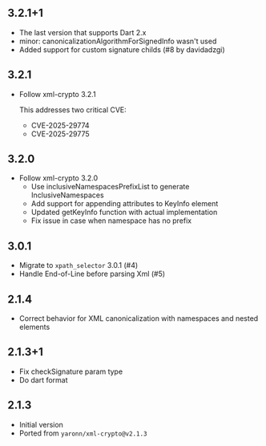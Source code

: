 ## 3.2.1+1

* The last version that supports Dart 2.x
* minor: canonicalizationAlgorithmForSignedInfo wasn't used
* Added support for custom signature childs (#8 by davidadzgi)

## 3.2.1

* Follow xml-crypto 3.2.1

  This addresses two critical CVE:

    * CVE-2025-29774
    * CVE-2025-29775

## 3.2.0

* Follow xml-crypto 3.2.0
  * Use inclusiveNamespacesPrefixList to generate InclusiveNamespaces
  * Add support for appending attributes to KeyInfo element
  * Updated getKeyInfo function with actual implementation
  * Fix issue in case when namespace has no prefix

## 3.0.1

* Migrate to `xpath_selector` 3.0.1 (#4)
* Handle End-of-Line before parsing Xml (#5)

## 2.1.4

* Correct behavior for XML canonicalization with namespaces and nested elements

## 2.1.3+1

* Fix checkSignature param type
* Do dart format

## 2.1.3

* Initial version
* Ported from `yaronn/xml-crypto@v2.1.3`